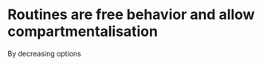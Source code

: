# Routines are free behavior and allow compartmentalisation
By decreasing options

<!-- #p1 -->

<!-- {BearID:29A9968F-4435-407E-9B30-0FE880F23A9A-1262-0000009B6A09CE73} -->
